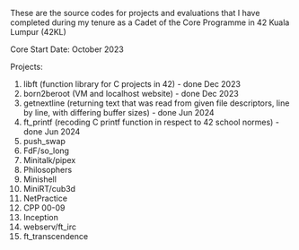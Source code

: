 These are the source codes for projects and evaluations that I have completed
during my tenure as a Cadet of the Core Programme in 42 Kuala Lumpur (42KL)

Core Start Date: October 2023

Projects:
1. libft (function library for C projects in 42) - done Dec 2023
2. born2beroot (VM and localhost website) - done Dec 2023
3. getnextline (returning text that was read from given file descriptors, line by line, with differing buffer sizes) - done Jun 2024
4. ft_printf (recoding C printf function in respect to 42 school normes) - done Jun 2024
5. push_swap
6. FdF/so_long
7. Minitalk/pipex
8. Philosophers
9. Minishell
10. MiniRT/cub3d
11. NetPractice
12. CPP 00-09
13. Inception
14. webserv/ft_irc
15. ft_transcendence
